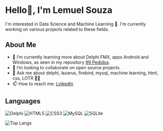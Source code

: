 # Hello👋, I'm Lemuel Souza

I'm interested in Data Science and Machine Learning 🚀. I'm currently working on various projects related to these fields.

## About Me
- 🌱 I’m currently learning more about Delphi FMX, apps Android and Windows, as seen in my repository [99 Pedidos](https://github.com/rocasouza/99pedidos).
- 👯 I’m looking to collaborate on open source projects.
- 💬 Ask me about delphi, lazarus, firebird, mysql, machine learning, html, css, LOTR 🧙‍♂️
- 📫 How to reach me: [LinkedIn](https://www.linkedin.com/in/lemuel-de-souza/)

## Languages
![Delphi](https://img.shields.io/badge/Delphi-CC342D?style=for-the-badge&logo=delphi&logoColor=white) ![HTML5](https://img.shields.io/badge/HTML5-E34F26?style=for-the-badge&logo=html5&logoColor=white) ![CSS3](https://img.shields.io/badge/CSS3-1572B6?style=for-the-badge&logo=css3&logoColor=white) ![MySQL](https://img.shields.io/badge/MySQL-00000F?style=for-the-badge&logo=mysql&logoColor=white) ![SQLite](https://img.shields.io/badge/SQLite-000?style=for-the-badge&logo=sqlite&logoColor=07405E)

![Top Langs](https://github-readme-stats-git-masterrstaa-rickstaa.vercel.app/api/top-langs/?username=rocasouza&layout=compact&bg_color=000&border_color=30A3DC&title_color=E94D5F&text_color=FFF)
